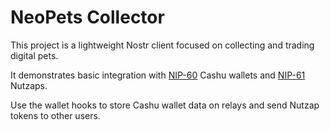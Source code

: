 # NeoPets Collector

This project is a lightweight Nostr client focused on collecting and trading digital pets.

It demonstrates basic integration with [NIP-60](https://github.com/nostr-protocol/nips/blob/master/60.md) Cashu wallets and [NIP-61](https://github.com/nostr-protocol/nips/blob/master/61.md) Nutzaps.

Use the wallet hooks to store Cashu wallet data on relays and send Nutzap tokens to other users.
